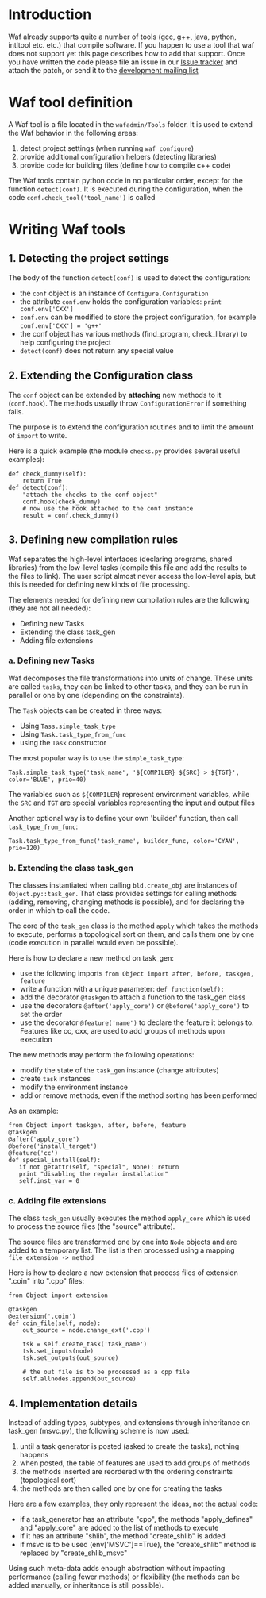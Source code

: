 # Introduction #

Waf already supports quite a number of tools (gcc, g++, java, python, intltool etc. etc.) that compile software. If you happen to use a tool that waf does not support yet this page describes how to add that support. Once you have written the code please file an issue in our [Issue tracker](http://code.google.com/p/waf/issues/list) and attach the patch, or send it to the [development mailing list](http://groups.google.com/group/waf-users)

# Waf tool definition #

A Waf tool is a file located in the `wafadmin/Tools` folder. It is used to extend the Waf behavior in the following areas:
  1. detect project settings (when running `waf configure`)
  1. provide additional configuration helpers (detecting libraries)
  1. provide code for building files (define how to compile c++ code)

The Waf tools contain python code in no particular order, except for the function `detect(conf)`. It is executed during the configuration, when the code `conf.check_tool('tool_name')` is called

# Writing Waf tools #

## 1. Detecting the project settings ##

The body of the function `detect(conf)` is used to detect the configuration:
  * the `conf` object is an instance of `Configure.Configuration`
  * the attribute `conf.env` holds the configuration variables: `print conf.env['CXX']`
  * `conf.env` can be modified to store the project configuration, for example `conf.env['CXX'] = 'g++'`
  * the conf object has various methods (find\_program, check\_library) to help configuring the project
  * `detect(conf)` does not return any special value

## 2. Extending the Configuration class ##

The `conf` object can be extended by **attaching** new methods to it (`conf.hook`). The methods usually throw `ConfigurationError` if something fails.

The purpose is to extend the configuration routines and to limit the amount of `import` to write.

Here is a quick example (the module `checks.py` provides several useful examples):
```
def check_dummy(self):
    return True
def detect(conf):
    "attach the checks to the conf object"
    conf.hook(check_dummy)
    # now use the hook attached to the conf instance
    result = conf.check_dummy()
```

## 3. Defining new compilation rules ##

Waf separates the high-level interfaces (declaring programs, shared libraries) from the low-level tasks (compile this file and add the results to the files to link). The user script almost never access the low-level apis, but this is needed for defining new kinds of file processing.

The elements needed for defining new compilation rules are the following (they are not all needed):
  * Defining new Tasks
  * Extending the class task\_gen
  * Adding file extensions

### a. Defining new Tasks ###

Waf decomposes the file transformations into units of change. These units are called `tasks`, they can be linked to other tasks, and they can be run in parallel or one by one (depending on the constraints).

The `Task` objects can be created in three ways:
  * Using `Tass.simple_task_type`
  * Using `Task.task_type_from_func`
  * using the `Task` constructor

The most popular way is to use the `simple_task_type`:
```
Task.simple_task_type('task_name', '${COMPILER} ${SRC} > ${TGT}', color='BLUE', prio=40)
```
The variables such as `${COMPILER`} represent environment variables, while the `SRC` and `TGT` are special variables representing the input and output files

Another optional way is to define your own 'builder' function, then call `task_type_from_func`:
```
Task.task_type_from_func('task_name', builder_func, color='CYAN', prio=120)
```

### b. Extending the class task\_gen ###
The classes instantiated when calling `bld.create_obj` are instances of `Object.py::task_gen`. That class provides settings for calling methods (adding, removing, changing methods is possible), and for declaring the order in which to call the code.

The core of the `task_gen` class is the method `apply` which takes the methods to execute, performs a topological sort on them, and calls them one by one (code execution in parallel would even be possible).

Here is how to declare a new method on task\_gen:
  * use the following imports `from Object import after, before, taskgen, feature`
  * write a function with a unique parameter: `def function(self):`
  * add the decorator `@taskgen` to attach a function to the task\_gen class
  * use the decorators `@after('apply_core')` or `@before('apply_core')` to set the order
  * use the decorator `@feature('name')` to declare the feature it belongs to. Features like cc, cxx, are used to add groups of methods upon execution

The new methods may perform the following operations:
  * modify the state of the `task_gen` instance (change attributes)
  * create `task` instances
  * modify the environment instance
  * add or remove methods, even if the method sorting has been performed

As an example:
```
from Object import taskgen, after, before, feature
@taskgen
@after('apply_core')
@before('install_target')
@feature('cc')
def special_install(self):
   if not getattr(self, "special", None): return
   print "disabling the regular installation"
   self.inst_var = 0
```

### c. Adding file extensions ###

The class `task_gen` usually executes the method `apply_core` which is used to process the source files (the "source" attribute).

The source files are transformed one by one into `Node` objects and are added to a temporary list. The list is then processed using a mapping `file_extension -> method`

Here is how to declare a new extension that process files of extension ".coin" into ".cpp" files:
```
from Object import extension

@taskgen
@extension('.coin')
def coin_file(self, node):
    out_source = node.change_ext('.cpp')

    tsk = self.create_task('task_name')
    tsk.set_inputs(node)
    tsk.set_outputs(out_source)

    # the out file is to be processed as a cpp file
    self.allnodes.append(out_source)
```

## 4. Implementation details ##

Instead of adding types, subtypes, and extensions through inheritance on task\_gen (msvc.py), the following scheme is now used:
  1. until a task generator is posted (asked to create the tasks), nothing happens
  1. when posted, the table of features are used to add groups of methods
  1. the methods inserted are reordered with the ordering constraints (topological sort)
  1. the methods are then called one by one for creating the tasks

Here are a few examples, they only represent the ideas, not the actual code:
  * if a task\_generator has an attribute "cpp", the methods "apply\_defines" and "apply\_core" are added to the list of methods to execute
  * if it has an attribute "shlib", the method "create\_shlib" is added
  * if msvc is to be used (env['MSVC']==True), the "create\_shlib" method is replaced by "create\_shlib\_msvc"

Using such meta-data adds enough abstraction without impacting performance (calling fewer methods) or flexibility (the methods can be added manually, or inheritance is still possible).